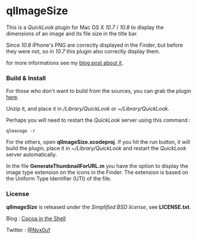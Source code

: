 # qlImageSize #

This is a *QuickLook* plugin for Mac OS X *10.7* / *10.8* to display the dimensions of an image and its file size in the title bar.

Since *10.8* iPhone's PNG are correctly displayed in the Finder, but before they were not, so in *10.7* this plugin also correctly display them.

for more informations see my [blog post about it](http://www.cocoaintheshell.com/2012/02/quicklook-images-dimensions/ "Images dimensions in QuickLook").


### Build & Install ###

For those who don't want to build from the sources, you can grab the plugin [here](http://repo.whine.fr/qlImageSize.qlgenerator.zip).

Unzip it, and place it in */Library/QuickLook* or *~/Library/QuickLook*.

Perhaps you will need to restart the *QuickLook* server using this command :

	qlmanage -r

For the others, open **qlImageSize.xcodeproj**. If you hit the run button, it will build the plugin, place it in *~/Library/QuickLook* and restart the *QuickLook* server automatically.

In the file **GenerateThumbnailForURL.m** you have the option to display the image type extension on the icons in the Finder. The extension is based on the Uniform Type Identifier (UTI) of the file.


### License ###

***qlImageSize*** is released under the *Simplified BSD license*, see **LICENSE.txt**.

Blog : [Cocoa in the Shell](http://www.cocoaintheshell.com "Cocoa in the Shell")

Twitter : [@Nyx0uf](https://twitter.com/Nyx0uf)
